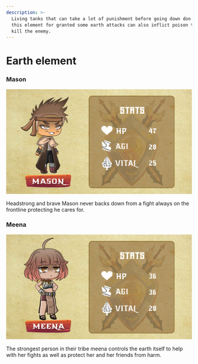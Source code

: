 ```yaml
---
description: >-
  Living tanks that can take a lot of punishment before going down don't take
  this element for granted some earth attacks can also inflict poison to slowly
  kill the enemy.
---
```


# Earth element

### Mason

![](../../../.gitbook/assets/character-stats-mason.png)

Headstrong and brave Mason never backs down from a fight always on the frontline protecting he cares for.



### Meena

![](../../../.gitbook/assets/character-stats-meena.png)

The strongest person in their tribe meena controls the earth itself to help with her fights as well as protect her and her friends from harm.
